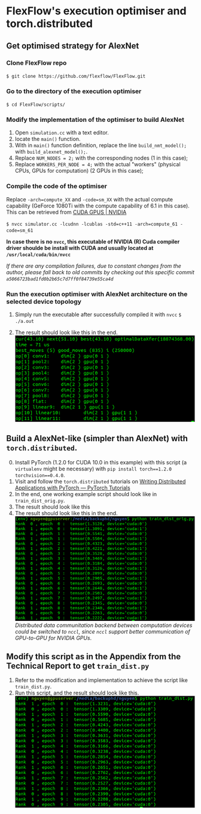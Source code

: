 # FlexFlow's execution optimiser and torch.distributed

## Get optimised strategy for AlexNet
### Clone FlexFlow repo
`$ git clone https://github.com/flexflow/FlexFlow.git`

### Go to the directory of the execution optimiser
`$ cd FlexFlow/scripts/`

### Modify the implementation of the optimiser to build AlexNet
1. Open `simulation.cc` with a text editor.
2. locate the `main()` function.
3. With in `main()` function definition, replace the line `build_nmt_model();` with `build_alexnet_model();`.
4. Replace `NUM_NODES = 2;` with the corresponding nodes (1 in this case);
5. Replace `WORKERS_PER_NODE = 4;` with the actual "workers" (physical CPUs, GPUs for computation) (2 GPUs in this case);


### Compile the code of the optimiser
Replace `-arch=compute_XX` and `-code=sm_XX` with the actual compute capability (GeForce 1080Ti with the compute capability of 6.1 in this case). This can be retrieved from [CUDA GPUS | NVIDIA](https://developer.nvidia.com/cuda-gpus)

`$ nvcc simulator.cc -lcudnn -lcublas -std=c++11 -arch=compute_61 -code=sm_61`

**In case there is no `nvcc`, this executable of NVIDIA (R) Cuda compiler driver shoulde be install with CUDA and usually located at `/usr/local/cuda/bin/nvcc`**

_If there are any compilation failures, due to constant changes from the author, please fall back to old commits by checking out this specific commit `a5066723bad1fd0b2b65c7d7ff0f84739e55ca4d`_

### Run the execution optimiser with AlexNet architecture on the selected device topology
1. Simply run the executable after successfully compiled it with `nvcc`
`$ ./a.out`

1. The result should look like this in the end.
![alt text](FlexFlow-markdown.png "Optimisation result")

## Build a AlexNet-like (simpler than AlexNet) with `torch.distributed`.
0. Install PyTorch (1.2.0 for CUDA 10.0 in this example) with this script (a `virtualenv` might be necessary) with
`pip install torch==1.2.0 torchvision==0.4.0`.
1. Visit and follow the `torch.distributed` tutorials on [Writing Distributed Applications with PyTorch — PyTorch Tutorials](view-source:https://pytorch.org/tutorials/intermediate/dist_tuto.html)
2. In the end, one working example script should look like in `train_dist_orig.py`.
3. The result should look like this
4. The result should look like this in the end.
![alt text](train_dist_orig_markdown.png "Normal training result")
_Distributed data communitation backend between computation devices could be switched to `nccl`, since `nccl` support better communication of GPU-to-GPU for NVIDIA GPUs_.

## Modify this script as in the Appendix from the Technical Report to get `train_dist.py`
1. Refer to the modification and implementation to achieve the script like `train_dist.py`.
2. Run this script, and the result should look like this.
![alt text](train_dist_markdown.png "Customised training result")